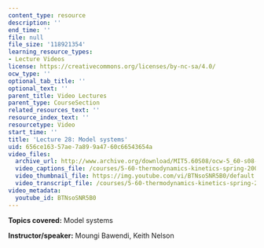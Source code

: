 ```yaml
---
content_type: resource
description: ''
end_time: ''
file: null
file_size: '118921354'
learning_resource_types:
- Lecture Videos
license: https://creativecommons.org/licenses/by-nc-sa/4.0/
ocw_type: ''
optional_tab_title: ''
optional_text: ''
parent_title: Video Lectures
parent_type: CourseSection
related_resources_text: ''
resource_index_text: ''
resourcetype: Video
start_time: ''
title: 'Lecture 28: Model systems'
uid: 656ce163-57ae-7a89-9a47-60c66543654a
video_files:
  archive_url: http://www.archive.org/download/MIT5.60S08/ocw-5_60-s08-lec28_300k.mp4
  video_captions_file: /courses/5-60-thermodynamics-kinetics-spring-2008/5750e729da0455a3be0e0e3960128d9b_BTNsoSNR5B0.vtt
  video_thumbnail_file: https://img.youtube.com/vi/BTNsoSNR5B0/default.jpg
  video_transcript_file: /courses/5-60-thermodynamics-kinetics-spring-2008/a48f66f75209c904d98e034be688ebe2_BTNsoSNR5B0.pdf
video_metadata:
  youtube_id: BTNsoSNR5B0
---
```


**Topics covered:** Model systems

**Instructor/speaker:** Moungi Bawendi, Keith Nelson

